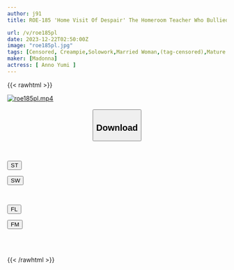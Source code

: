 ```yaml
---
author: j91
title: ROE-185 'Home Visit Of Despair' The Homeroom Teacher Who Bullied Me Even Came To Rape My Mother. Yumi Anno

url: /v/roe185pl
date: 2023-12-22T02:50:00Z
image: "roe185pl.jpg"
tags: [Censored, Creampie,Solowork,Married Woman,(tag-censored),Mature Woman,Mother	]
maker: [Madonna]
actress: [ Anno Yumi ]
---
```



{{< rawhtml >}}

<div class="video" data-videoid="B4DMoWQJarTmq9">
    <a href="javascript:;">
        <img src="/v/roe185pl/roe185pl.jpg" width="WIDTH" height="HEIGHT" alt="roe185pl.mp4" loading="lazy">
    </a>
</div>

<script type="text/javascript" src="https://j91.asia/asset/on-demand-st.js"></script>

<br>
  <link rel="stylesheet" href="https://j91.asia/asset/bs5.css">
  
  <center>
  <button class="btn btn-primary" type="button" data-bs-toggle="collapse" data-bs-target=".multi-collapse" aria-expanded="false" aria-controls="multiCollapseExample1 multiCollapseExample2"><h2>Download</h2></button></center>
</p>
<div class="row">
  <div class="col">
    <div class="collapse multi-collapse" id="multiCollapseExample1">
      <div class="card card-body">
	      	      <br>
<div class="buttons">  
<p><a href="https://streamtape.to/v/B4DMoWQJarTmq9" target="_blank"><button class="btn-hover color-3"><i class="fa fa-download"></i> ST</button></a></p>
<p><a href="https://flaswish.com/06cps15zof8y" target="_blank"><button class="btn-hover color-2"><i class="fa fa-download"></i> SW</button></a></p></div>
    </div>
  </div>
</div>
  <div class="col">
    <div class="collapse multi-collapse" id="multiCollapseExample2">
      <div class="card card-body">
	      <br>
<div class="buttons">
<p><a href="https://filelions.site/f/ghqzf5vzy5j3" target="_blank"><button class="btn-hover color-9"><i class="fa fa-download"></i> FL</button></a></p>
<p><a href="https://filemoon.sx/d/elt5w1ee24q2" target="_blank"><button class="btn-hover color-8"><i class="fa fa-download"></i> FM</button></a></p></div>
<br><br>
      </div>
    </div>
  </div>
</div>

{{< /rawhtml >}}